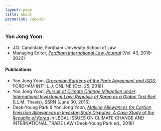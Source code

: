 ```yaml
---
layout: page
title: About
permalink: /about/
---
```


### Yon Jong Yoon

- J.D. Candidate, Fordham University School of Law
- Managing Editor, [*Fordham International Law Journal*](https://www.fordhamilj.org/) (Vol. 43, 2019-2020)

#### Publications

- Yon Jong Yoon, *[Draconian Burdens of the Paris Agreement and ISDS](https://www.fordhamilj.org/iljonline/2018/10/25/draconian-burdens-of-the-paris-agreement-and-isds)*, FORDHAM INT'l L.J. ONLINE (Oct. 25, 2018) 
- Yon Jong Yoon, *[Pursuit of Climate Change Mitigation under International Investment Law: Republic of Korea as a Global Test Bed](https://papers.ssrn.com/sol3/papers.cfm?abstract_id=2921787)* (LL.M. Thesis), SSRN (June 30, 2016)
- Deok-Young Park & Yon Jong Yoon, *[Making Allowances for Carbon Emission Allowances in Investor-State Disputes: A Case Study of the Republic of Korea](http://link.springer.com/chapter/10.1007%2F978-3-319-29322-6_6) in* LEGAL ISSUES ON CLIMATE CHANGE AND INTERNATIONAL TRADE LAW (Deok-Young Park ed., 2016)

